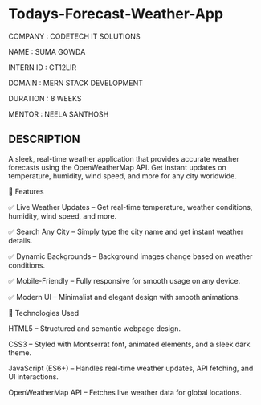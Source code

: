 # Todays-Forecast-Weather-App
COMPANY : CODETECH IT SOLUTIONS

NAME : SUMA GOWDA

INTERN ID : CT12LIR

DOMAIN : MERN STACK DEVELOPMENT

DURATION : 8 WEEKS

MENTOR : NEELA SANTHOSH

## DESCRIPTION

A sleek, real-time weather application that provides accurate weather forecasts using the OpenWeatherMap API. Get instant updates on temperature, humidity, wind speed, and more for any city worldwide.


🔹 Features

✅ Live Weather Updates – Get real-time temperature, weather conditions, humidity, wind speed, and more.

✅ Search Any City – Simply type the city name and get instant weather details.

✅ Dynamic Backgrounds – Background images change based on weather conditions.

✅ Mobile-Friendly – Fully responsive for smooth usage on any device.

✅ Modern UI – Minimalist and elegant design with smooth animations.


🔹 Technologies Used

HTML5 – Structured and semantic webpage design.

CSS3 – Styled with Montserrat font, animated elements, and a sleek dark theme.

JavaScript (ES6+) – Handles real-time weather updates, API fetching, and UI interactions.

OpenWeatherMap API – Fetches live weather data for global locations.
